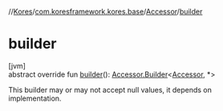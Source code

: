 //[Kores](../../../index.md)/[com.koresframework.kores.base](../index.md)/[Accessor](index.md)/[builder](builder.md)

# builder

[jvm]\
abstract override fun [builder](builder.md)(): [Accessor.Builder](-builder/index.md)<[Accessor](index.md), *>

This builder may or may not accept null values, it depends on implementation.
